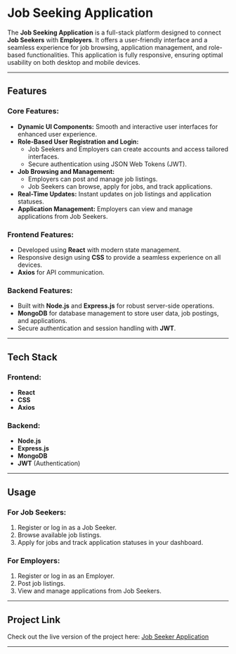 # Job Seeking Application

The **Job Seeking Application** is a full-stack platform designed to connect **Job Seekers** with **Employers**. It offers a user-friendly interface and a seamless experience for job browsing, application management, and role-based functionalities. This application is fully responsive, ensuring optimal usability on both desktop and mobile devices.

---

## Features

### **Core Features:**
- **Dynamic UI Components:** Smooth and interactive user interfaces for enhanced user experience.
- **Role-Based User Registration and Login:**
  - Job Seekers and Employers can create accounts and access tailored interfaces.
  - Secure authentication using JSON Web Tokens (JWT).
- **Job Browsing and Management:**
  - Employers can post and manage job listings.
  - Job Seekers can browse, apply for jobs, and track applications.
- **Real-Time Updates:** Instant updates on job listings and application statuses.
- **Application Management:** Employers can view and manage applications from Job Seekers.

### **Frontend Features:**
- Developed using **React** with modern state management.
- Responsive design using **CSS** to provide a seamless experience on all devices.
- **Axios** for API communication.

### **Backend Features:**
- Built with **Node.js** and **Express.js** for robust server-side operations.
- **MongoDB** for database management to store user data, job postings, and applications.
- Secure authentication and session handling with **JWT**.

---

## Tech Stack

### **Frontend:**
- **React**
- **CSS**
- **Axios**

### **Backend:**
- **Node.js**
- **Express.js**
- **MongoDB**
- **JWT** (Authentication)

---

## Usage

### For Job Seekers:
1. Register or log in as a Job Seeker.
2. Browse available job listings.
3. Apply for jobs and track application statuses in your dashboard.

### For Employers:
1. Register or log in as an Employer.
2. Post job listings.
3. View and manage applications from Job Seekers.

---

## Project Link

Check out the live version of the project here: [Job Seeker Application](jobseeking-web-application-rushikesh.netlify.app)

---
